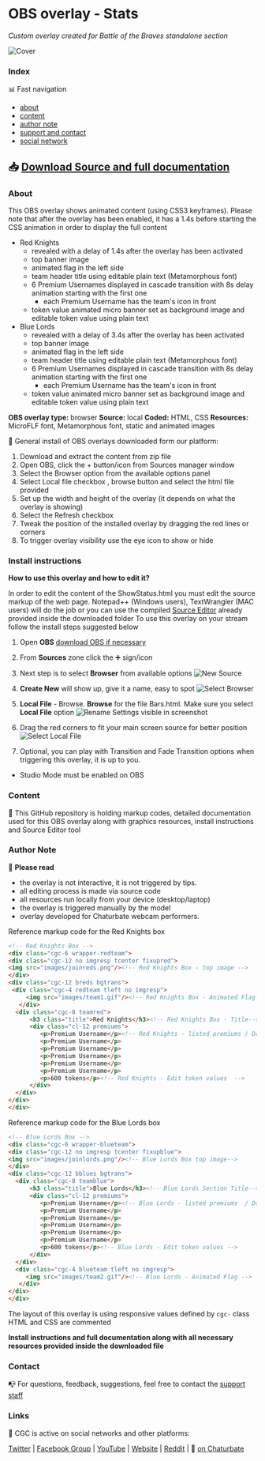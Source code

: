 # OBS overlay - Stats
*Custom overlay created for Battle of the Braves standalone section*

![Cover](https://raw.githubusercontent.com/cssmfc/obs/master/obs_overlays/obs_overlay_battle_stats/how%20to%20use/assets/stats_cover_obs_overlay.jpg)


### Index

:bar_chart: Fast navigation

* [about](README.md#about)
* [content](README.md#content)
* [author note](README.md#author-note)
* [support and contact](README.md#contact)
* [social network](README.md#links)

## :inbox_tray: [Download Source and full documentation](https://github.com/cssmfc/obs/releases/tag/v1.0.Stats)

### About
This OBS overlay shows animated content (using CSS3 keyframes).
Please note that after the overlay has been enabled, it has a 1.4s before starting the CSS animation in order to display the full content
* Red Knights
  * revealed with a delay of 1.4s after the overlay has been activated
  * top banner image
  * animated flag in the left side
  * team header title using editable plain text (Metamorphous font)
  * 6 Premium Usernames displayed in cascade transition with 8s delay animation starting with the first one
    * each Premium Username has the team's icon in front
  * token value animated micro banner set as background image and editable token value using plain text
* Blue Lords
  * revealed with a delay of 3.4s after the overlay has been activated
  * top banner image
  * animated flag in the left side
  * team header title using editable plain text (Metamorphous font)
  * 6 Premium Usernames displayed in cascade transition with 8s delay animation starting with the first one
    * each Premium Username has the team's icon in front
  * token value animated micro banner set as background image and editable token value using plain text
 

**OBS overlay type:** browser
**Source:** local
**Coded:** HTML, CSS
**Resources:** MicroFLF font, Metamorphous font, static and animated images


:wrench: General install of OBS overlays downloaded form our platform:
1. Download and extract the content from zip file
2. Open OBS, click the + button/icon from Sources manager window
3. Select the Browser option from the available options panel
4. Select Local file checkbox , browse button and select the html file provided
5. Set up the width and height of the overlay (it depends on what the overlay is showing)
6. Select the Refresh checkbox
7. Tweak the position of the installed overlay by dragging the red lines or corners
8. To trigger overlay visibility use the eye icon to show or hide

### Install instructions
**How to use this overlay and how to edit it?**

In order to edit the content of the ShowStatus.html you must edit the source markup of the web page. Notepad++ (Windows users), TextWrangler (MAC users) will do the job or you can use the compiled [Source Editor](https://github.com/cssmfc/obs/tree/master/source_editor_tool) already provided inside the downloaded folder
To use this overlay on your stream follow the install steps suggested below

1. Open **OBS** [download OBS if necessary](https://obsproject.com/)
2. From **Sources** zone click the :heavy_plus_sign: sign/icon
3. Next step is to select **Browser** from available options 
![New Source](https://raw.githubusercontent.com/cssmfc/obs/master/obs_overlays/obs_overlay_battle_stats/how%20to%20use/assets/1obs_add_new.jpg)

4. **Create New** will show up, give it a name, easy to spot 
![Select Browser](https://raw.githubusercontent.com/cssmfc/obs/master/obs_overlays/obs_overlay_battle_stats/how%20to%20use/assets/2obs_rename.jpg)

5. **Local File** - Browse. **Browse** for the file Bars.html. Make sure you select **Local File** option 
![Rename](https://raw.githubusercontent.com/cssmfc/obs/master/obs_overlays/obs_overlay_battle_stats/how%20to%20use/assets/3obs_local_file.jpg)
 Settings visible in screenshot
 
7. Drag the red corners to fit your main screen source for better position
![Select Local File](https://raw.githubusercontent.com/cssmfc/obs/master/obs_overlays/obs_overlay_battle_stats/how%20to%20use/assets/4obs_reposition_resize.jpg)

8. Optional, you can play with Transition and Fade Transition options when triggering this overlay, it is up to you.
- Studio Mode must be enabled on OBS



### Content

:open_file_folder: This GitHub repository is holding markup codes, detailed documentation used for this OBS overlay along with graphics resources, install instructions and Source Editor tool


### Author Note

:memo: **Please read**
* the overlay is not interactive, it is not triggered by tips.
* all editing process is made via source code
* all resources run locally from your device (desktop/laptop)
* the overlay is triggered manually by the model
* overlay developed for Chaturbate webcam performers.

Reference markup code for the Red Knights box
```html
<!-- Red Knights Box -->
<div class="cgc-6 wrapper-redteam">
<div class="cgc-12 no imgresp tcenter fixupred">
<img src="images/joinreds.png"/><!-- Red Knights Box - top image -->
</div>
<div class="cgc-12 breds bgtrans">
 <div class="cgc-4 redteam tleft no imgresp">
     <img src="images/team1.gif"/><!-- Red Knights Box - Animated Flag-->
   </div>
  <div class="cgc-8 teamred">
      <h3 class="title">Red Knights</h3><!-- Red Knights Box - Title-->
      <div class="cl-12 premiums">
         <p>Premium Username</p><!-- Red Knights - listed premiums / Do not add more -->
         <p>Premium Username</p>
         <p>Premium Username</p>
         <p>Premium Username</p>
         <p>Premium Username</p>
         <p>Premium Username</p>
         <p>600 tokens</p><!-- Red Knights - Edit token values  -->
      </div>
  </div>
</div>
</div>
```

Reference markup code for the Blue Lords box

```html
<!-- Blue Lords Box -->
<div class="cgc-6 wrapper-blueteam">
<div class="cgc-12 no imgresp tcenter fixupblue">
<img src="images/joinlords.png"/><!-- Blue Lords Box top image-->
</div>
<div class="cgc-12 bblues bgtrans">
  <div class="cgc-8 teamblue">
      <h3 class="title">Blue Lords</h3><!-- Blue Lords Section Title-->
      <div class="cl-12 premiums">
         <p>Premium Username</p><!-- Blue Lords - listed premiums  / Do not add more -->
         <p>Premium Username</p>
         <p>Premium Username</p>
         <p>Premium Username</p>
         <p>Premium Username</p>
         <p>Premium Username</p>
         <p>600 tokens</p><!-- Blue Lords - Edit token values -->
      </div>
  </div>
  <div class="cgc-4 blueteam tleft no imgresp">
     <img src="images/team2.gif"/><!-- Blue Lords - Animated Flag -->
   </div>
</div>
</div>
```
The layout of this overlay is using responsive values defined by `cgc-` class
HTML and CSS are commented


**Install instructions and full documentation along with all necessary resources provided inside the downloaded file**


### Contact

:mailbox_with_no_mail: For questions, feedback, suggestions, feel free to contact the [support staff](https://camgirl.cloud/contact/) 


### Links 

:link: CGC is active on social networks and other platforms:

[Twitter](https://www.twitter.com/CSSMFC) | [Facebook Group](https://www.facebook.com/groups/xniteproductions/) | [YouTube](https://www.youtube.com/channel/UCbJQMNUNpK1Pt-uGyOq7iQw) | [Website](https://camgirl.cloud/) | [Reddit](https://www.reddit.com/r/CamgirlLiveEditor/) | :underage: [on Chaturbate](https://chaturbate.com/redglove/)

